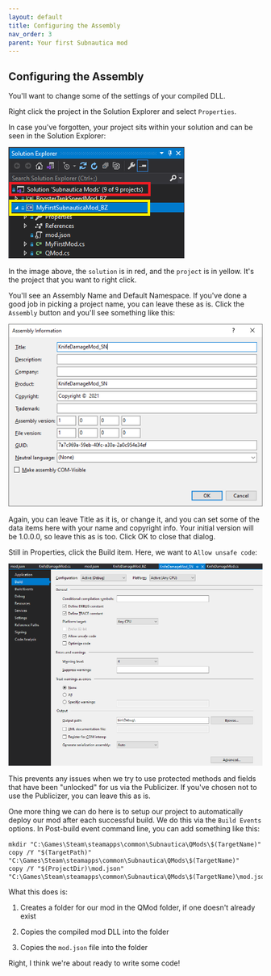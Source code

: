 ```yaml
---
layout: default
title: Configuring the Assembly
nav_order: 3
parent: Your first Subnautica mod
---
```


## Configuring the Assembly

You'll want to change some of the settings of your compiled DLL.

Right click the project in the Solution Explorer and select `Properties`.

In case you've forgotten, your project sits within your solution and can be seen in the Solution Explorer:

![](.\media\SolutionProject.png)

In the image above, the `solution` is in red, and the `project` is in yellow. It's the project that you want to right click.

You'll see an Assembly Name and Default Namespace. If you've done a good job in picking a project name, you can leave these as is. Click the `Assembly` button and you'll see something like this:

![](.\media\assemblyinformation.png)

Again, you can leave Title as it is, or change it, and you can set some of the data items here with your name and copyright info. Your initial version will be 1.0.0.0, so leave this as is too. Click OK to close that dialog.

Still in Properties, click the Build item. Here, we want to `Allow unsafe code`:

![](.\media\allowunsafecode.png)

This prevents any issues when we try to use protected methods and fields that have been "unlocked" for us via the Publicizer. If you've chosen not to use the Publicizer, you can leave this as is.

One more thing we can do here is to setup our project to automatically deploy our mod after each successful build. We do this via the `Build Events` options. In Post-build event command line, you can add something like this:

```
mkdir "C:\Games\Steam\steamapps\common\Subnautica\QMods\$(TargetName)"
copy /Y "$(TargetPath)" "C:\Games\Steam\steamapps\common\Subnautica\QMods\$(TargetName)"
copy /Y "$(ProjectDir)\mod.json" "C:\Games\Steam\steamapps\common\Subnautica\QMods\$(TargetName)\mod.json"
```

What this does is:

1.  Creates a folder for our mod in the QMod folder, if one doesn't already exist

2.  Copies the compiled mod DLL into the folder

3.  Copies the `mod.json` file into the folder

Right, I think we're about ready to write some code!
